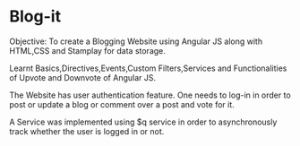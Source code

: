 # Blog-it
Objective: To create a Blogging Website using Angular JS along with HTML,CSS and Stamplay for data storage.

Learnt Basics,Directives,Events,Custom Filters,Services and Functionalities of Upvote and Downvote of Angular JS.

The Website has user authentication feature. One needs to log-in in order to post or update a blog or comment over a post and vote for it.

A Service was implemented using \$q service in order to asynchronously track whether the user is logged in or not.

